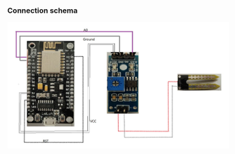### Connection schema 

![alt text](https://github.com/riolaf05/iot-home/blob/dev/Arduino-Raspberry_MQTT/devices/MQTT_moisture_sensor/circuits/esp8266-moisturesensor.JPG)


